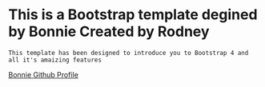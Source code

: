 # This is a Bootstrap template degined by Bonnie Created by Rodney
    
    This template has been designed to introduce you to Bootstrap 4 and all it's amaizing features
<html>
    <a href="https://github.com/lukwiya23">Bonnie Github Profile</a>
<html>
